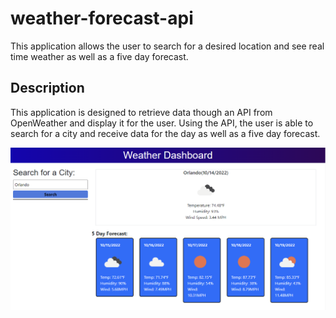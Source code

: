# weather-forecast-api
This application allows the user to search for a desired location and see real time weather as well as a five day forecast.

## Description
This application is designed to retrieve data though an API from OpenWeather and display it for the user. Using the API, the user is able to search for a city and receive data for the day as well as a five day forecast.

![image of working weather app](./assets/images/working-screenshot.png)